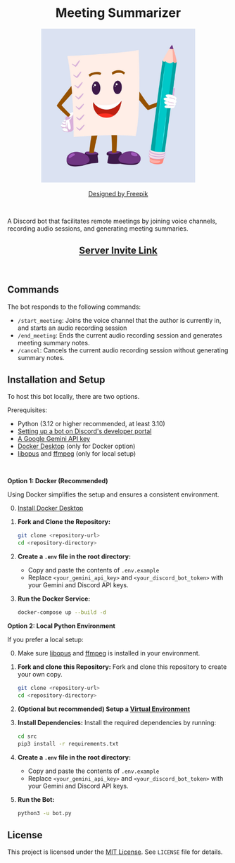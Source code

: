 <h1 align="center"> Meeting Summarizer </h1>

<p align="center">
    <img src="./images/readme/Icon_2000x2000.jpg" height=350 width=350/>
</p>

<p align="center">
    <a href="https://www.freepik.com/free-vector/hand-drawn-flat-paper-cartoon-illustration_156119334.htm#fromView=search&page=1&position=3&uuid=1864ad44-9394-48df-ac88-0bc376a0059b&query=Mascot+notes">Designed by Freepik</a>
</p>

&nbsp;

A Discord bot that facilitates remote meetings by joining voice channels, recording audio 
sessions, and generating meeting summaries.

<h2 align="center">
    <a href="https://discord.com/oauth2/authorize?client_id=1345827055060783104&permissions=274881054720&integration_type=0&scope=bot"> Server Invite Link </a>
</h2>

&nbsp;

## Commands

The bot responds to the following commands:

* `/start_meeting`: Joins the voice channel that the author is currently in, and starts an audio recording session
* `/end_meeting`: Ends the current audio recording session and generates meeting summary notes.
* `/cancel`: Cancels the current audio recording session without generating summary notes.

## Installation and Setup

To host this bot locally, there are two options.

Prerequisites:
* Python (3.12 or higher recommended, at least 3.10)
* [Setting up a bot on Discord's developer portal](./docs/SetupDiscordBot.md)
* [A Google Gemini API key](https://ai.google.dev/gemini-api/docs/api-key)
* [Docker Desktop](https://www.docker.com/products/docker-desktop/) (only for Docker option)
* [libopus](https://github.com/shardlab/discordrb/wiki/Installing-libopus) and [ffmpeg](https://www.ffmpeg.org/download.html) (only for local setup)

&nbsp;

**Option 1: Docker (Recommended)**

Using Docker simplifies the setup and ensures a consistent environment.

0. [Install Docker Desktop](https://www.docker.com/products/docker-desktop/)

1.  **Fork and Clone the Repository:**
    ```bash
    git clone <repository-url>
    cd <repository-directory>
    ```
2.  **Create a `.env` file in the root directory:**
    * Copy and paste the contents of `.env.example`
    * Replace `<your_gemini_api_key>` and `<your_discord_bot_token>` with your Gemini and Discord API keys.
3.  **Run the Docker Service:**
    ```bash
    docker-compose up --build -d
    ```

**Option 2: Local Python Environment**

If you prefer a local setup:

0. Make sure [libopus](https://github.com/shardlab/discordrb/wiki/Installing-libopus) and [ffmpeg](https://www.ffmpeg.org/download.html) is installed in your environment.

1.  **Fork and clone this Repository:**
    Fork and clone this repository to create your own copy.
    ```bash
    git clone <repository-url>
    cd <repository-directory>
    ```
2.  **(Optional but recommended) Setup a [Virtual Environment](https://www.freecodecamp.org/news/how-to-setup-virtual-environments-in-python/)**
3.  **Install Dependencies:**
    Install the required dependencies by running:
    ```bash
    cd src
    pip3 install -r requirements.txt
    ```
4.  **Create a `.env` file in the root directory:**
    * Copy and paste the contents of `.env.example`
    * Replace `<your_gemini_api_key>` and `<your_discord_bot_token>` with your Gemini and Discord API keys.
5.  **Run the Bot:**
    ```bash
    python3 -u bot.py
    ```

## License

This project is licensed under the [MIT License](https://opensource.org/licenses/MIT). See `LICENSE` file for 
details.
